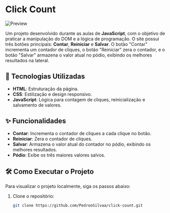 # Click Count

![Preview](https://github.com/PedrooSilvaa/click-count/assets/125162325/2feb6b13-e419-4946-ade9-3e48b5ef7f75)

Um projeto desenvolvido durante as aulas de **JavaScript**, com o objetivo de praticar a manipulação do DOM e a lógica de programação. O site possui três botões principais: **Contar**, **Reiniciar** e **Salvar**. O botão "Contar" incrementa um contador de cliques, o botão "Reiniciar" zera o contador, e o botão "Salvar" armazena o valor atual no pódio, exibindo os melhores resultados na lateral.

## 🚀 Tecnologias Utilizadas

- **HTML**: Estruturação da página.
- **CSS**: Estilização e design responsivo.
- **JavaScript**: Lógica para contagem de cliques, reinicialização e salvamento de valores.

## ✨ Funcionalidades

- **Contar**: Incrementa o contador de cliques a cada clique no botão.
- **Reiniciar**: Zera o contador de cliques.
- **Salvar**: Armazena o valor atual do contador no pódio, exibindo os melhores resultados.
- **Pódio**: Exibe os três maiores valores salvos.

## 🛠️ Como Executar o Projeto

Para visualizar o projeto localmente, siga os passos abaixo:

1. Clone o repositório:
   ```bash
   git clone https://github.com/PedrooSilvaa/click-count.git
